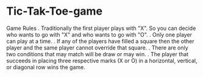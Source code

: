 # Tic-Tak-Toe-game


Game Rules 
. Traditionally the first player plays with "X". So you can decide who wants to go with "X" and who wants to go with "O".
. Only one player can play at a time.
. If any of the players have filled a square then the other player and the same player cannot override that square.
. There are only two conditions that may match will be draw or may win.
. The player that succeeds in placing three respective marks (X or O) in a horizontal, vertical, or diagonal row wins the game.

